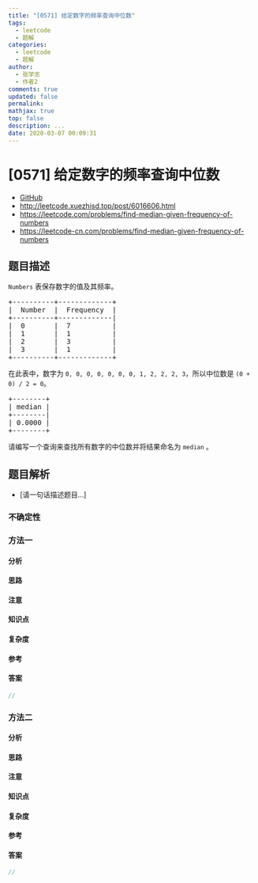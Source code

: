 ```yaml
---
title: "[0571] 给定数字的频率查询中位数"
tags:
  - leetcode
  - 题解
categories:
  - leetcode
  - 题解
author:
  - 张学志
  - 作者2
comments: true
updated: false
permalink:
mathjax: true
top: false
description: ...
date: 2020-03-07 00:09:31
---
```



# [0571] 给定数字的频率查询中位数
* [GitHub](https://github.com/algoboy101/LeetCodeCrowdsource/tree/master/_posts/QA/%5B0571%5D%20%E7%BB%99%E5%AE%9A%E6%95%B0%E5%AD%97%E7%9A%84%E9%A2%91%E7%8E%87%E6%9F%A5%E8%AF%A2%E4%B8%AD%E4%BD%8D%E6%95%B0.md)
* http://leetcode.xuezhisd.top/post/6016606.html
* https://leetcode.com/problems/find-median-given-frequency-of-numbers
* https://leetcode-cn.com/problems/find-median-given-frequency-of-numbers


## 题目描述

<p><code>Numbers</code> 表保存数字的值及其频率。</p>

<pre>+----------+-------------+
|  Number  |  Frequency  |
+----------+-------------|
|  0       |  7          |
|  1       |  1          |
|  2       |  3          |
|  3       |  1          |
+----------+-------------+
</pre>

<p>在此表中，数字为 <code>0, 0, 0, 0, 0, 0, 0, 1, 2, 2, 2, 3</code>，所以中位数是 <code>(0 + 0) / 2 = 0</code>。</p>

<pre>+--------+
| median |
+--------|
| 0.0000 |
+--------+
</pre>

<p>请编写一个查询来查找所有数字的中位数并将结果命名为 <code>median</code> 。</p>



## 题目解析
* [请一句话描述题目...]

### 不确定性


### 方法一

#### 分析

#### 思路

#### 注意

#### 知识点

#### 复杂度

#### 参考

#### 答案

```cpp
//
```


### 方法二

#### 分析

#### 思路

#### 注意

#### 知识点

#### 复杂度

#### 参考

#### 答案

```cpp
//
```


